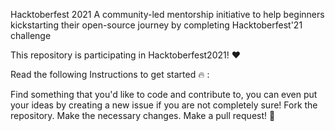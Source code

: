 Hacktoberfest 2021
A community-led mentorship initiative to help beginners kickstarting their open-source journey by completing Hacktoberfest'21 challenge

This repository is participating in Hacktoberfest2021! ❤️

Read the following Instructions to get started 🔥 :


Find something that you'd like to code and contribute to, you can even put your ideas by creating a new issue if you are not completely sure!
Fork the repository.
Make the necessary changes.
Make a pull request! 💯
